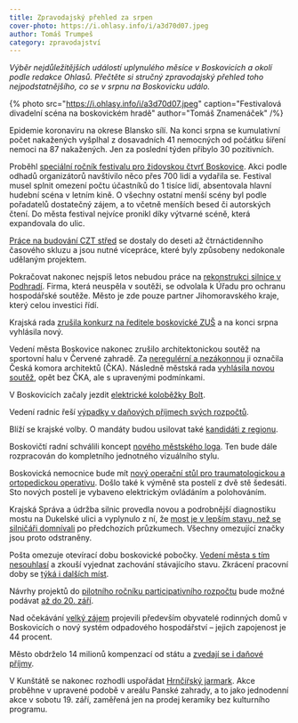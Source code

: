 ```yaml
---
title: Zpravodajský přehled za srpen
cover-photo: https://i.ohlasy.info/i/a3d70d07.jpeg
author: Tomáš Trumpeš
category: zpravodajství
---
```


*Výběr nejdůležitějších událostí uplynulého měsíce v Boskovicích a okolí podle redakce Ohlasů. Přečtěte si stručný zpravodajský přehled toho nejpodstatnějšího, co se v srpnu na Boskovicku událo.*

{% photo src="https://i.ohlasy.info/i/a3d70d07.jpeg" caption="Festivalová divadelní scéna na boskovickém hradě" author="Tomáš Znamenáček" /%}

Epidemie koronaviru na okrese Blansko sílí. Na konci srpna se kumulativní počet nakažených vyšplhal z dosavadních 41 nemocných od počátku šíření nemoci na 87 nakažených. Jen za poslední týden přibylo 30 pozitivních.

Proběhl [speciální ročník festivalu pro židovskou čtvrť Boskovice](https://www.facebook.com/ohlasy/posts/3176116082442485). Akci podle odhadů organizátorů navštívilo něco přes 700 lidí a vydařila se. Festival musel splnit omezení počtu účastníků do 1 tisíce lidí, absentovala hlavní hudební scéna v letním kině. O všechny ostatní menší scény byl podle pořadatelů dostatečný zájem, a to včetně menších besed či autorských čtení. Do města festival nejvíce pronikl díky výtvarné scéně, která expandovala do ulic.

[Práce na budování CZT střed](https://ohlasy.info/clanky/2020/08/z-radnice.html) se dostaly do deseti až čtrnáctidenního časového skluzu a jsou nutné vícepráce, které byly způsobeny nedokonale udělaným projektem. 

Pokračovat nakonec nejspíš letos nebudou práce na [rekonstrukci silnice v Podhradí](https://ohlasy.info/clanky/2020/08/z-radnice.html). Firma, která neuspěla v soutěži, se odvolala k Úřadu pro ochranu hospodářské soutěže. Město je zde pouze partner Jihomoravského kraje, který celou investici řídí.

Krajská rada [zrušila konkurz na ředitele boskovické ZUŠ](https://ohlasy.info/clanky/2020/08/konkurz-zus.html) a na konci srpna vyhlásila nový.

Vedení města Boskovice nakonec zrušilo architektonickou soutěž na sportovní halu v Červené zahradě. Za [neregulérní a nezákonnou](https://ohlasy.info/clanky/2020/07/nezakonna-soutez.html) ji označila Česká komora architektů (ČKA). Následně městská rada [vyhlásila novou soutěž](https://ohlasy.info/clanky/2020/08/soutez-podruhe.html), opět bez ČKA, ale s upravenými podmínkami.

V Boskovicích začaly jezdit [elektrické koloběžky Bolt](https://ohlasy.info/clanky/2020/08/rozhovor-dvorak.html).

Vedení radnic řeší [výpadky v daňových příjmech svých rozpočtů](https://ohlasy.info/clanky/2020/08/koronavirus-skrty.html).

Blíží se krajské volby. O mandáty budou usilovat také [kandidáti z regionu](https://ohlasy.info/clanky/2020/08/regionalni-kandidati.html).

Boskovičtí radní schválili koncept [nového městského loga](https://ohlasy.info/clanky/2020/08/z-radnice.html). Ten bude dále rozpracován do kompletního jednotného vizuálního stylu.

Boskovická nemocnice bude mít [nový operační stůl pro traumatologickou a ortopedickou operativu](https://ohlasy.info/clanky/2020/08/z-radnice.html). Došlo také k výměně sta postelí z dvě stě šedesáti. Sto nových postelí je vybaveno elektrickým ovládáním a polohováním.

Krajská Správa a údržba silnic provedla novou a podrobnější diagnostiku mostu na Dukelské ulici a vyplynulo z ní, že [most je v lepším stavu, než se silničáři domnívali](https://ohlasy.info/clanky/2020/08/z-radnice.html) po předchozích průzkumech. Všechny omezující značky jsou proto odstraněny.

Pošta omezuje otevírací dobu boskovické pobočky. [Vedení města s tím nesouhlasí](https://ohlasy.info/clanky/2020/08/z-radnice.html) a zkouší vyjednat zachování stávajícího stavu. Zkrácení pracovní doby se [týká i dalších míst](https://blanensky.denik.cz/zpravy_region/ceska-posta-jizni-morava-zkrati-oteviraci-doby-20200828.html).

Návrhy projektů do [pilotního ročníku participativního rozpočtu](https://boskovice.pincity.cz/participativni-rozpocet/2020) bude možné podávat [až do 20. září](https://ohlasy.info/clanky/2020/08/z-radnice.html).

Nad očekávání [velký zájem](https://ohlasy.info/clanky/2020/08/z-radnice.html) projevili především obyvatelé rodinných domů v Boskovicích o nový systém odpadového hospodářství – jejich zapojenost je 44 procent.

Město obdrželo 14 milionů kompenzací od státu a [zvedají se i daňové příjmy](https://ohlasy.info/clanky/2020/08/z-radnice.html).

V Kunštátě se nakonec rozhodli uspořádat [Hrnčířský jarmark](http://www.hrncirskyjarmark.cz/). Akce proběhne v upravené podobě v areálu Panské zahrady, a to jako jednodenní akce v sobotu 19. září, zaměřená jen na prodej keramiky bez kulturního programu.
